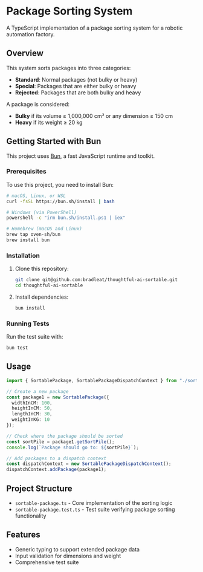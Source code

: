 # Package Sorting System

A TypeScript implementation of a package sorting system for a robotic automation factory.

## Overview

This system sorts packages into three categories:

- **Standard**: Normal packages (not bulky or heavy)
- **Special**: Packages that are either bulky or heavy
- **Rejected**: Packages that are both bulky and heavy

A package is considered:

- **Bulky** if its volume ≥ 1,000,000 cm³ or any dimension ≥ 150 cm
- **Heavy** if its weight ≥ 20 kg

## Getting Started with Bun

This project uses [Bun](https://bun.sh/), a fast JavaScript runtime and toolkit.

### Prerequisites

To use this project, you need to install Bun:

```bash
# macOS, Linux, or WSL
curl -fsSL https://bun.sh/install | bash

# Windows (via PowerShell)
powershell -c "irm bun.sh/install.ps1 | iex"

# Homebrew (macOS and Linux)
brew tap oven-sh/bun
brew install bun
```

### Installation

1. Clone this repository:

   ```bash
   git clone git@github.com:bradleat/thoughtful-ai-sortable.git
   cd thoughtful-ai-sortable
   ```

2. Install dependencies:

   ```bash
   bun install
   ```

### Running Tests

Run the test suite with:

```bash
bun test
```

## Usage

```typescript
import { SortablePackage, SortablePackageDispatchContext } from "./sortable-package";

// Create a new package
const package1 = new SortablePackage({
  widthInCM: 100,
  heightInCM: 50, 
  lengthInCM: 30,
  weightInKG: 10
});

// Check where the package should be sorted
const sortPile = package1.getSortPile();
console.log(`Package should go to: ${sortPile}`);

// Add packages to a dispatch context
const dispatchContext = new SortablePackageDispatchContext();
dispatchContext.addPackage(package1);
```

## Project Structure

- `sortable-package.ts` - Core implementation of the sorting logic
- `sortable-package.test.ts` - Test suite verifying package sorting functionality

## Features

- Generic typing to support extended package data
- Input validation for dimensions and weight
- Comprehensive test suite
